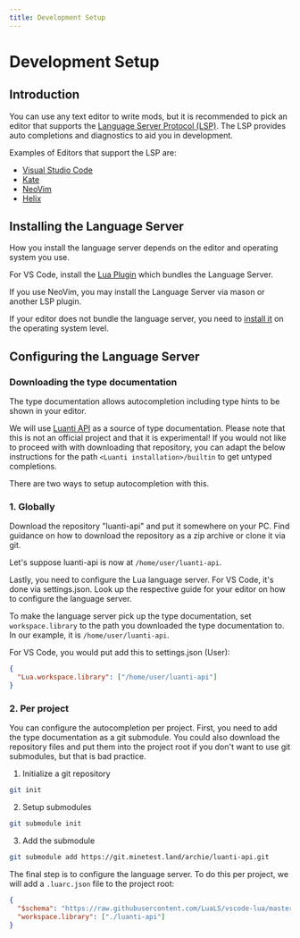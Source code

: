 ```yaml
---
title: Development Setup
---
```


# Development Setup

## Introduction

You can use any text editor to write mods,
but it is recommended to pick an editor
that supports the [Language Server Protocol (LSP)](https://microsoft.github.io/language-server-protocol/).
The LSP provides auto completions and diagnostics
to aid you in development.

Examples of Editors that support the LSP are:

- [Visual Studio Code](https://code.visualstudio.com/)
- [Kate](https://apps.kde.org/kate/)
- [NeoVim](https://neovim.io/)
- [Helix](https://helix-editor.com/)

## Installing the Language Server

How you install the language server depends on the editor and operating system you use.

For VS Code, install the [Lua Plugin](https://marketplace.visualstudio.com/items?itemName=sumneko.lua)
which bundles the Language Server.

If you use NeoVim, you may install the Language Server via mason or another
LSP plugin.

If your editor does not bundle the language server, you need to
[install it](https://luals.github.io/#install) on the operating system level.

## Configuring the Language Server

### Downloading the type documentation

The type documentation allows autocompletion
including type hints to be shown in your editor.

We will use [Luanti API](https://git.minetest.land/archie/luanti-api/)
as a source of type documentation. Please note
that this is not an official project and that
it is experimental! If you would not like
to proceed with with downloading that
repository, you can adapt the below instructions
for the path `<Luanti installation>/builtin` to
get untyped completions.

There are two ways to setup autocompletion with this.

### 1. Globally

Download the repository "luanti-api" and put it somewhere on
your PC. Find guidance on how to download the repository as
a zip archive or clone it via git.

Let's suppose luanti-api is now at `/home/user/luanti-api`.

Lastly, you need to configure the Lua language server. For
VS Code, it's done via settings.json. Look up the respective
guide for your editor on how to configure the language server.

To make the language server pick up the type documentation,
set `workspace.library` to the path you downloaded the
type documentation to. In our example, it is `/home/user/luanti-api`.

For VS Code, you would put add this to settings.json (User):

```json
{
  "Lua.workspace.library": ["/home/user/luanti-api"]
}
```

### 2. Per project

You can configure the autocompletion per project. First, you
need to add the type documentation as a git submodule.
You could also download the repository files and put them
into the project root if you don't want to use git submodules,
but that is bad practice.

1. Initialize a git repository

```bash
git init
```

2. Setup submodules

```bash
git submodule init
```

3. Add the submodule

```bash
git submodule add https://git.minetest.land/archie/luanti-api.git
```

The final step is to configure the language server.
To do this per project, we will add a `.luarc.json`
file to the project root:

```json
{
  "$schema": "https://raw.githubusercontent.com/LuaLS/vscode-lua/master/setting/schema.json",
  "workspace.library": ["./luanti-api"]
}
```
